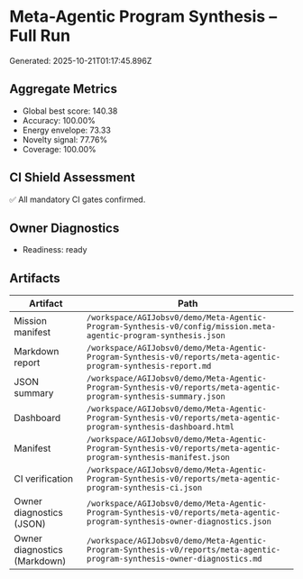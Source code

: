 # Meta-Agentic Program Synthesis – Full Run

Generated: 2025-10-21T01:17:45.896Z

## Aggregate Metrics

- Global best score: 140.38
- Accuracy: 100.00%
- Energy envelope: 73.33
- Novelty signal: 77.76%
- Coverage: 100.00%

## CI Shield Assessment

✅ All mandatory CI gates confirmed.

## Owner Diagnostics

- Readiness: ready

## Artifacts

| Artifact | Path |
| --- | --- |
| Mission manifest | `/workspace/AGIJobsv0/demo/Meta-Agentic-Program-Synthesis-v0/config/mission.meta-agentic-program-synthesis.json` |
| Markdown report | `/workspace/AGIJobsv0/demo/Meta-Agentic-Program-Synthesis-v0/reports/meta-agentic-program-synthesis-report.md` |
| JSON summary | `/workspace/AGIJobsv0/demo/Meta-Agentic-Program-Synthesis-v0/reports/meta-agentic-program-synthesis-summary.json` |
| Dashboard | `/workspace/AGIJobsv0/demo/Meta-Agentic-Program-Synthesis-v0/reports/meta-agentic-program-synthesis-dashboard.html` |
| Manifest | `/workspace/AGIJobsv0/demo/Meta-Agentic-Program-Synthesis-v0/reports/meta-agentic-program-synthesis-manifest.json` |
| CI verification | `/workspace/AGIJobsv0/demo/Meta-Agentic-Program-Synthesis-v0/reports/meta-agentic-program-synthesis-ci.json` |
| Owner diagnostics (JSON) | `/workspace/AGIJobsv0/demo/Meta-Agentic-Program-Synthesis-v0/reports/meta-agentic-program-synthesis-owner-diagnostics.json` |
| Owner diagnostics (Markdown) | `/workspace/AGIJobsv0/demo/Meta-Agentic-Program-Synthesis-v0/reports/meta-agentic-program-synthesis-owner-diagnostics.md` |
